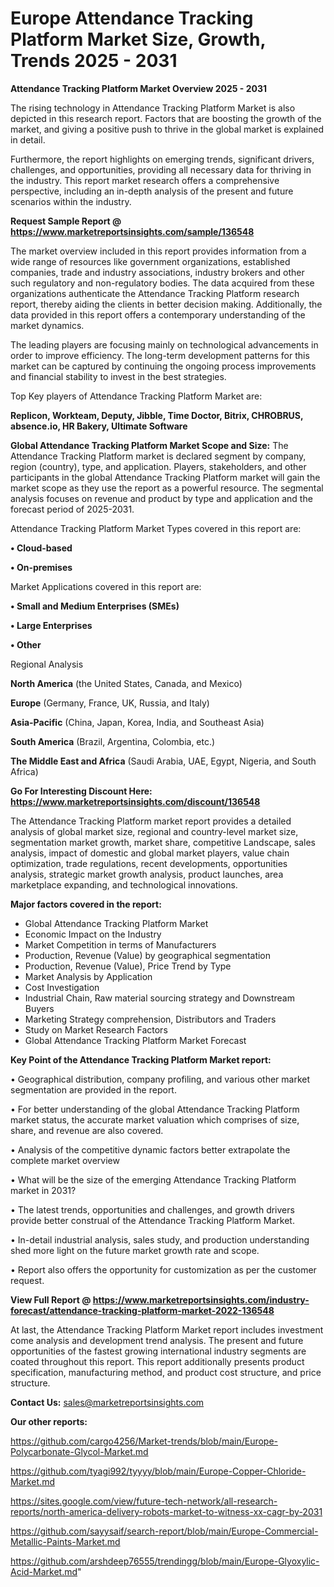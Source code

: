  # Europe Attendance Tracking Platform Market Size, Growth, Trends 2025 - 2031

<Strong> Attendance Tracking Platform Market Overview 2025 - 2031</strong>

The rising technology in Attendance Tracking Platform Market is also depicted in this research report. Factors that are boosting the growth of the market, and giving a positive push to thrive in the global market is explained in detail.

Furthermore, the report highlights on emerging trends, significant drivers, challenges, and opportunities, providing all necessary data for thriving in the industry. This report market research offers a comprehensive perspective, including an in-depth analysis of the present and future scenarios within the industry.

<strong>Request Sample Report @ <a href=https://www.marketreportsinsights.com/sample/136548>https://www.marketreportsinsights.com/sample/136548</a></strong>

The market overview included in this report provides information from a wide range of resources like government organizations, established companies, trade and industry associations, industry brokers and other such regulatory and non-regulatory bodies. The data acquired from these organizations authenticate the Attendance Tracking Platform research report, thereby aiding the clients in better decision making. Additionally, the data provided in this report offers a contemporary understanding of the market dynamics.

The leading players are focusing mainly on technological advancements in order to improve efficiency. The long-term development patterns for this market can be captured by continuing the ongoing process improvements and financial stability to invest in the best strategies.

Top Key players of Attendance Tracking Platform Market are:

<strong>Replicon, Workteam, Deputy, Jibble, Time Doctor, Bitrix, CHROBRUS, absence.io, HR Bakery, Ultimate Software</strong>

<strong><b>Global Attendance Tracking Platform Market Scope and Size:</b></strong>
The Attendance Tracking Platform market is declared segment by company, region (country), type, and application. Players, stakeholders, and other participants in the global Attendance Tracking Platform market will gain the market scope as they use the report as a powerful resource. The segmental analysis focuses on revenue and product by type and application and the forecast period of 2025-2031.

Attendance Tracking Platform Market Types covered in this report are:

<strong>• Cloud-based

• On-premises</strong>

Market Applications covered in this report are:

<strong>• Small and Medium Enterprises (SMEs)

• Large Enterprises

• Other</strong> 

Regional Analysis

<strong>North America</strong> (the United States, Canada, and Mexico)

<strong>Europe</strong> (Germany, France, UK, Russia, and Italy)

<strong>Asia-Pacific</strong> (China, Japan, Korea, India, and Southeast Asia)

<strong>South America</strong> (Brazil, Argentina, Colombia, etc.)

<strong>The Middle East and Africa</strong> (Saudi Arabia, UAE, Egypt, Nigeria, and South Africa)

<strong>Go For Interesting Discount Here: <a href=https://www.marketreportsinsights.com/discount/136548>https://www.marketreportsinsights.com/discount/136548</a></strong>

The Attendance Tracking Platform market report provides a detailed analysis of global market size, regional and country-level market size, segmentation market growth, market share, competitive Landscape, sales analysis, impact of domestic and global market players, value chain optimization, trade regulations, recent developments, opportunities analysis, strategic market growth analysis, product launches, area marketplace expanding, and technological innovations.

<strong><b>Major factors covered in the report:</b></strong>
<ul>
  <li>Global Attendance Tracking Platform Market </li>
  <li>Economic Impact on the Industry</li>
  <li>Market Competition in terms of Manufacturers</li>
  <li>Production, Revenue (Value) by geographical segmentation</li>
  <li>Production, Revenue (Value), Price Trend by Type</li>
  <li>Market Analysis by Application</li>
  <li>Cost Investigation</li>
  <li>Industrial Chain, Raw material sourcing strategy and Downstream Buyers</li>
  <li>Marketing Strategy comprehension, Distributors and Traders</li>
  <li>Study on Market Research Factors</li>
  <li>Global Attendance Tracking Platform Market Forecast</li>
</ul>

<strong><b>Key Point of the Attendance Tracking Platform Market report:</b></strong>

• Geographical distribution, company profiling, and various other market segmentation are provided in the report.

• For better understanding of the global Attendance Tracking Platform market status, the accurate market valuation which comprises of size, share, and revenue are also covered.

• Analysis of the competitive dynamic factors better extrapolate the complete market overview

• What will be the size of the emerging Attendance Tracking Platform market in 2031?

• The latest trends, opportunities and challenges, and growth drivers provide better construal of the Attendance Tracking Platform Market.

• In-detail industrial analysis, sales study, and production understanding shed more light on the future market growth rate and scope.

• Report also offers the opportunity for customization as per the customer request.

<strong><b>View Full Report @ <a href=https://www.marketreportsinsights.com/industry-forecast/attendance-tracking-platform-market-2022-136548>https://www.marketreportsinsights.com/industry-forecast/attendance-tracking-platform-market-2022-136548</a></b></strong>


At last, the Attendance Tracking Platform Market report includes investment come analysis and development trend analysis. The present and future opportunities of the fastest growing international industry segments are coated throughout this report. This report additionally presents product specification, manufacturing method, and product cost structure, and price structure.

<strong>Contact Us:</strong>
sales@marketreportsinsights.com

<strong>Our other reports:</strong>

<a href=https://github.com/cargo4256/Market-trends/blob/main/Europe-Polycarbonate-Glycol-Market.md>https://github.com/cargo4256/Market-trends/blob/main/Europe-Polycarbonate-Glycol-Market.md</a>

<a href=https://github.com/tyagi992/tyyyy/blob/main/Europe-Copper-Chloride-Market.md>https://github.com/tyagi992/tyyyy/blob/main/Europe-Copper-Chloride-Market.md</a>

<a href=https://sites.google.com/view/future-tech-network/all-research-reports/north-america-delivery-robots-market-to-witness-xx-cagr-by-2031>https://sites.google.com/view/future-tech-network/all-research-reports/north-america-delivery-robots-market-to-witness-xx-cagr-by-2031</a>

<a href=https://github.com/sayysaif/search-report/blob/main/Europe-Commercial-Metallic-Paints-Market.md>https://github.com/sayysaif/search-report/blob/main/Europe-Commercial-Metallic-Paints-Market.md</a>

<a href=https://github.com/arshdeep76555/trendingg/blob/main/Europe-Glyoxylic-Acid-Market.md>https://github.com/arshdeep76555/trendingg/blob/main/Europe-Glyoxylic-Acid-Market.md</a>"
